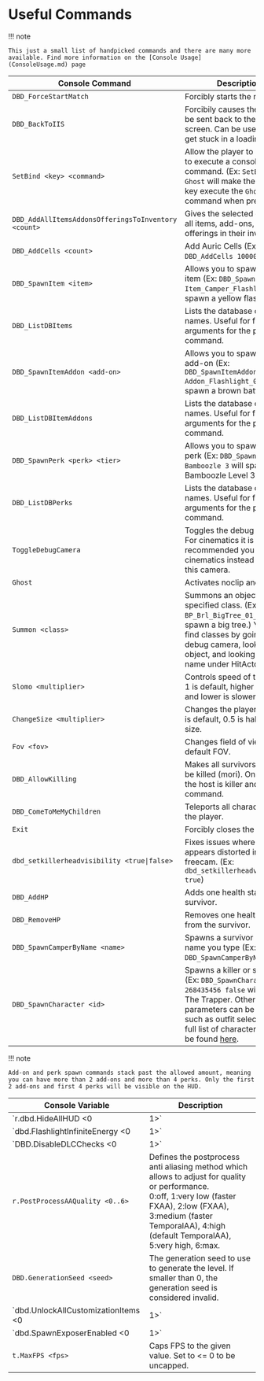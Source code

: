 # Useful Commands

!!! note

    This just a small list of handpicked commands and there are many more available. Find more information on the [Console Usage](ConsoleUsage.md) page

| Console Command | Description
| --- | ----------- |
| `DBD_ForceStartMatch` | Forcibly starts the match.
| `DBD_BackToIIS` | Forcibily causes the player to be sent back to the start screen. Can be used if you get stuck in a loading screen.
| `SetBind <key> <command>` | Allow the player to set a key to execute a console command. (Ex: `SetBind v Ghost` will make the ++v++ key execute the `Ghost` command when pressed.)
| `DBD_AddAllItemsAddonsOfferingsToInventory <count>` | Gives the selected character all items, add-ons, and offerings in their inventory.
| `DBD_AddCells <count>` | Add Auric Cells (Ex: `DBD_AddCells 100000`)
| `DBD_SpawnItem <item>` | Allows you to spawn any item (Ex: `DBD_SpawnItem Item_Camper_Flashlight` will spawn a yellow flashlight.)
| `DBD_ListDBItems` | Lists the database of item names. Useful for finding arguments for the previous command.
| `DBD_SpawnItemAddon <add-on>` | Allows you to spawn any add-on (Ex: `DBD_SpawnItemAddon Addon_Flashlight_001` will spawn a brown battery.)
| `DBD_ListDBItemAddons` | Lists the database of add-on names. Useful for finding arguments for the previous command.
| `DBD_SpawnPerk <perk> <tier>` | Allows you to spawn any perk (Ex: `DBD_SpawnPerk Bamboozle 3` will spawn Bamboozle Level 3.)
| `DBD_ListDBPerks` | Lists the database of perk names. Useful for finding arguments for the previous command.
| `ToggleDebugCamera`| Toggles the debug freecam. For cinematics it is recommended you go to cinematics instead of using this camera.
| `Ghost` | Activates noclip and flight.
| `Summon <class>` | Summons an object of the specified class. (Ex: `Summon BP_Brl_BigTree_01_C` will spawn a big tree.) You can find classes by going into debug camera, looking at an object, and looking at the name under HitActor Class.
| `Slomo <multiplier>` | Controls speed of the game. 1 is default, higher is faster and lower is slower.
| `ChangeSize <multiplier>` | Changes the players size. 1 is default, 0.5 is half, 2 is 2x size.
| `Fov <fov>` | Changes field of view. 90 is default FOV. 
| `DBD_AllowKilling` | Makes all survivors able to be killed (mori). Only works if the host is killer and does the command.
| `DBD_ComeToMeMyChildren` | Teleports all characters to the player.
| `Exit` | Forcibly closes the game.
| `dbd_setkillerheadvisibility <true\|false>` | Fixes issues where the killer appears distorted in freecam. (Ex: `dbd_setkillerheadvisibility true`)
| `DBD_AddHP` | Adds one health state to the survivor.
| `DBD_RemoveHP` | Removes one health state from the survivor.
| `DBD_SpawnCamperByName <name>` | Spawns a survivor by the name you type (Ex: `DBD_SpawnCamperByName Jake`)
| `DBD_SpawnCharacter <id>` | Spawns a killer or survivor. (Ex: `DBD_SpawnCharacter 268435456 false` will spawn The Trapper. Other parameters can be changed, such as outfit selection. A full list of character IDs can be found [here](CharacterIds.md).

!!! note

    Add-on and perk spawn commands stack past the allowed amount, meaning you can have more than 2 add-ons and more than 4 perks. Only the first 2 add-ons and first 4 perks will be visible on the HUD.

| Console Variable | Description
| --- | ----------- |
| `r.dbd.HideAllHUD <0|1>` | Hides all HUD components. (Ex: `r.dbd.HideAllHUD 1` will hide the HUD, `r.dbd.HideAllHUD 0` will show the HUD.)
| `dbd.FlashlightInfiniteEnergy <0|1>` | Toggle if flashlights have infinite energy.
| `DBD.DisableDLCChecks <0|1>` | Disables the DLC checking, just like the command line version, but dynamically.
| `r.PostProcessAAQuality <0..6>` | Defines the postprocess anti aliasing method which allows to adjust for quality or performance. <br>0:off, 1:very low (faster FXAA), 2:low (FXAA), 3:medium (faster TemporalAA), 4:high (default TemporalAA), 5:very high, 6:max.
| `DBD.GenerationSeed <seed>` | The generation seed to use to generate the level. If smaller than 0, the generation seed is considered invalid.
| `dbd.UnlockAllCustomizationItems <0|1>` | Unlock all customization items.
| `dbd.SpawnExposerEnabled <0|1>` | Toggles the spawning of crows.
| `t.MaxFPS <fps>` | Caps FPS to the given value.  Set to <= 0 to be uncapped.
